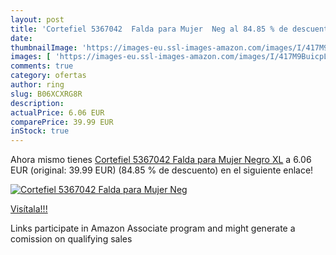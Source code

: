 ```yaml
---
layout: post
title: 'Cortefiel 5367042  Falda para Mujer  Neg al 84.85 % de descuento'
date: 
thumbnailImage: 'https://images-eu.ssl-images-amazon.com/images/I/417M9BuicpL._SL200_.jpg'
images: [ 'https://images-eu.ssl-images-amazon.com/images/I/417M9BuicpL._SL200_.jpg' ]
comments: true
category: ofertas
author: ring
slug: B06XCXRG8R
description:
actualPrice: 6.06 EUR
comparePrice: 39.99 EUR
inStock: true
---
```


Ahora mismo tienes [Cortefiel 5367042  Falda para Mujer  Negro  XL](https://www.amazon.es/dp/B06XCXRG8R/?tag=tolees-21) a 6.06 EUR (original: 39.99 EUR) (84.85 %  de descuento) en el siguiente enlace!

[![Cortefiel 5367042  Falda para Mujer  Neg](https://images-eu.ssl-images-amazon.com/images/I/417M9BuicpL._SL200_.jpg)](https://www.amazon.es/dp/B06XCXRG8R/?tag=tolees-21)

[Visítala!!!](https://www.amazon.es/dp/B06XCXRG8R/?tag=tolees-21)

Links participate in Amazon Associate program and might generate a comission on qualifying sales
